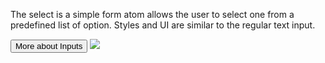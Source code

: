 <Row >
    <Column cols={8}>
    <p>The select is a simple form atom allows the user to select one from a predefined list of option. Styles and UI are similar to the regular text input.</p>
    <Link to="../atoms/TextInput/design">
        <Button
            size="small"
            variant="tertiary"
            noPaddingFocus="tertiary">
            More about Inputs
        </Button>
    </Link>
    </Column> 
</Row>

<Row >
    <Column cols={6} className="pt-4">
        <img src="../_img/select--1.png" />
    </Column> 
</Row>